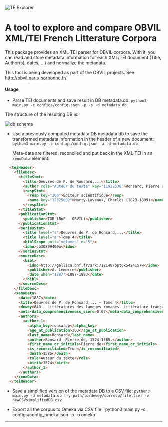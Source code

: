 ![TEIExplorer](https://github.com/Valerie-Hanoka/TEIExplorer/blob/master/illustration.png)

A tool to explore and compare OBVIL XML/TEI French Litterature Corpora
========================================================================================

This package provides an XML-TEI parser for OBVIL corpora.
With it, you can read and store metadata information for 
each XML/TEI document (Title, Author(s), dates, ...) and normalize the metadata.

This tool is being developed as part of the OBVIL projects.
See http://obvil.paris-sorbonne.fr/

#### Usage

* Parse TEI documents and save result in DB metadata.db:
 ``python3 main.py -c configs/config.json -p -s -d metadata.db``
 
 The structure of the resulting DB is: 
 
![db schema](https://github.com/Valerie-Hanoka/TEIExplorer/blob/master/TEIExplorerMdDb.png)
 

* Use a previously computed metadata DB metadata.db to save the transformed
   metadata information in the header of a new document:   
 ``python3 main.py -c configs/config.json -a -d metadata.db``

   Meta-data are filtered, reconciled and put back in the XML-TEI in an `xenoData` élément:
```html
  <teiHeader>
    <fileDesc>
      <titleStmt>
        <title>Oeuvres de P. de Ronsard,...</title>
        <author role="Auteur du texte" key="11922538">Ronsard, Pierre de (1524-1585)</author>
        <respStmt>
          <resp key="360">Éditeur scientifique</resp>
          <name key="12325002">Marty-Laveaux, Charles (1823-1899)</name>
        </respStmt>
      </titleStmt>
      <publicationStmt>
        <publisher>TGB (BnF – OBVIL)</publisher>
      </publicationStmt>
      <seriesStmt>
        <title level="s">Oeuvres de P. de Ronsard,...</title>
        <title level="a">Tome 4</title>
        <biblScope unit="volumes" n="5"/>
        <idno>cb30899400w</idno>
      </seriesStmt>
      <sourceDesc>
        <bibl>
          <idno>http://gallica.bnf.fr/ark:/12148/bpt6k5424157w</idno>
          <publisher>A. Lemerre</publisher>
          <date when="1887">1887-1893</date>
        </bibl>
      </sourceDesc>
    </fileDesc>
    <xenoData>
      <date>1887</date>
      <title>Oeuvres de P. de Ronsard,... — Tome 4</title>
      <dewey>840 - Littératures des langues romanes. Littérature française</dewey>
      <meta-data_comprehensiveness_score>0.67</meta-data_comprehensiveness_score>
      <authors>
        <author_1>
          <alpha_key>ronsardp</alpha_key>
          <age_at_publication>363</age_at_publication>
          <last_name>Ronsard</last_name>
          <author>Ronsard, Pierre de, 1524-1585.</author>
          <first_name_or_initials>Pierre de</first_name_or_initials>
          <is_reconciliated>True</is_reconciliated>
          <death>1585</death>
          <role>Auteur du texte</role>
          <birth>1524</birth>
        </author_1>
      </authors>
    </xenoData>
  </teiHeader>
```

* Save a simplified version of the metadata DB to a CSV file:
 ``python3 main.py -d metadata.db [-y path/to/dewey/corresp/file.tsv] -v newCSVsimplifiedDB.csv``

* Export all the corpus to Omeka via CSV file
 ``python3 main.py  -c configs/config_omeka.json -p -o omeka`

---------------
